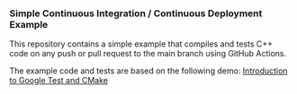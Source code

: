 ### Simple Continuous Integration / Continuous Deployment Example

This repository contains a simple example that compiles and tests C++ code on any push or pull request to the main branch using GitHub Actions.   

The example code and tests are based on the following demo: [Introduction to Google Test and CMake](https://youtu.be/Lp1ifh9TuFI)
